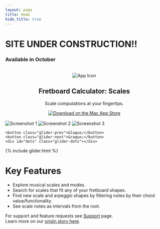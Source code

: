 ```yaml
---
layout: page
title: Home
hide_title: true
---
```


# SITE UNDER CONSTRUCTION!!
### Available in October


<section id="hero" style="text-align:center; padding:1rem;">
  <img src="{{ '/assets/images/Icon_full_medium_size.png' | relative_url }}" alt="App Icon" class="half-screen-img" >
  <h1>Fretboard Calculator: Scales</h1>
  <p>Scale computations at your fingertips.</p>

<a href="https://apps.apple.com/app/idYOUR_APP_ID">
  <img src="{{ '/assets/images/Download_on_Mac_App_Store/Black_lockup/SVG/Download_on_the_Mac_App_Store_Badge_US-UK_RGB_blk_092917.svg' | relative_url }}"
       alt="Download on the Mac App Store">
</a>


</section>



<section id="screenshots" style="padding:0;">
  <div class="glider-contain">
    <div class="glider">
      <img src="{{ '/assets/images/screenshot1.png' | relative_url }}" alt="Screenshot 1">
      <img src="{{ '/assets/images/screenshot2.png' | relative_url }}" alt="Screenshot 2">
      <img src="{{ '/assets/images/screenshot3.png' | relative_url }}" alt="Screenshot 3">
      <!-- Add more screenshots as needed -->
    </div>

    <button class="glider-prev">&laquo;</button>
    <button class="glider-next">&raquo;</button>
    <div id="dots" class="glider-dots"></div>
  </div>
</section>


{% include glider.html %}


# Key Features
- Explore musical scales and modes.
- Search for scales that fit any of your fretboard shapes.
- Find new scale and arpeggio shapes by filtering notes by their chord value/functionality.
- See scale notes as intervals from the root.


For support and feature requests see [Support](/fretboardcalculator/support) page.
<br>
Learn more on our [origin story here](/fretboardcalculator/about).

